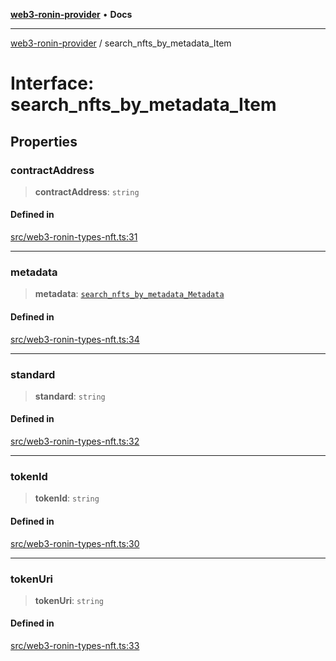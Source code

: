 [**web3-ronin-provider**](../README.md) • **Docs**

***

[web3-ronin-provider](../globals.md) / search\_nfts\_by\_metadata\_Item

# Interface: search\_nfts\_by\_metadata\_Item

## Properties

### contractAddress

> **contractAddress**: `string`

#### Defined in

[src/web3-ronin-types-nft.ts:31](https://github.com/chuacw/web3-ronin-provider/blob/74865f4cc367fda569b2ea12b7ca079db4fcf0a2/src/web3-ronin-types-nft.ts#L31)

***

### metadata

> **metadata**: [`search_nfts_by_metadata_Metadata`](search_nfts_by_metadata_Metadata.md)

#### Defined in

[src/web3-ronin-types-nft.ts:34](https://github.com/chuacw/web3-ronin-provider/blob/74865f4cc367fda569b2ea12b7ca079db4fcf0a2/src/web3-ronin-types-nft.ts#L34)

***

### standard

> **standard**: `string`

#### Defined in

[src/web3-ronin-types-nft.ts:32](https://github.com/chuacw/web3-ronin-provider/blob/74865f4cc367fda569b2ea12b7ca079db4fcf0a2/src/web3-ronin-types-nft.ts#L32)

***

### tokenId

> **tokenId**: `string`

#### Defined in

[src/web3-ronin-types-nft.ts:30](https://github.com/chuacw/web3-ronin-provider/blob/74865f4cc367fda569b2ea12b7ca079db4fcf0a2/src/web3-ronin-types-nft.ts#L30)

***

### tokenUri

> **tokenUri**: `string`

#### Defined in

[src/web3-ronin-types-nft.ts:33](https://github.com/chuacw/web3-ronin-provider/blob/74865f4cc367fda569b2ea12b7ca079db4fcf0a2/src/web3-ronin-types-nft.ts#L33)
